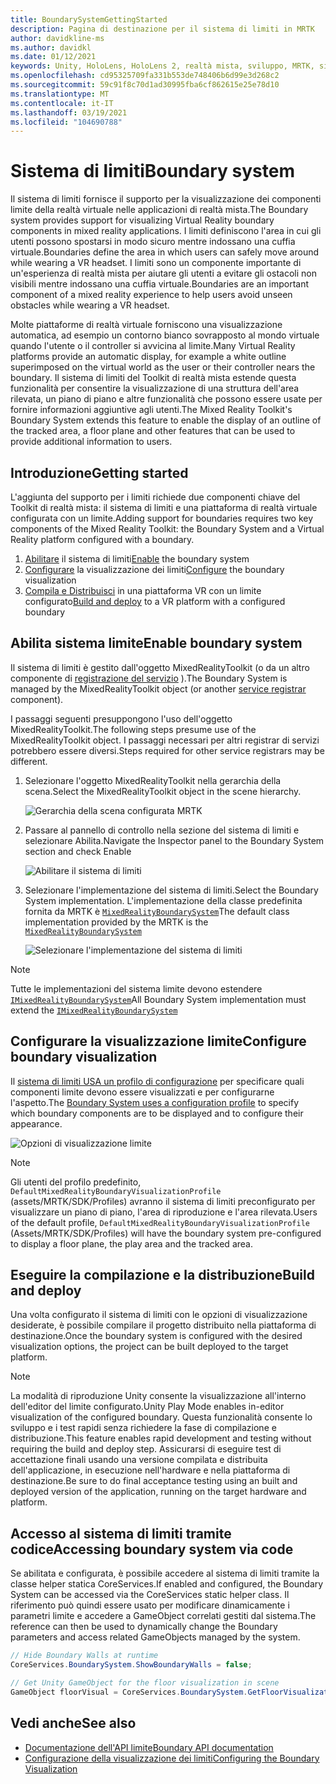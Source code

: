```yaml
---
title: BoundarySystemGettingStarted
description: Pagina di destinazione per il sistema di limiti in MRTK
author: davidkline-ms
ms.author: davidkl
ms.date: 01/12/2021
keywords: Unity, HoloLens, HoloLens 2, realtà mista, sviluppo, MRTK, sistema di limiti,
ms.openlocfilehash: cd95325709fa331b553de748406b6d99e3d268c2
ms.sourcegitcommit: 59c91f8c70d1ad30995fba6cf862615e25e78d10
ms.translationtype: MT
ms.contentlocale: it-IT
ms.lasthandoff: 03/19/2021
ms.locfileid: "104690788"
---
```

# <a name="boundary-system"></a><span data-ttu-id="1ac97-104">Sistema di limiti</span><span class="sxs-lookup"><span data-stu-id="1ac97-104">Boundary system</span></span>

<span data-ttu-id="1ac97-105">Il sistema di limiti fornisce il supporto per la visualizzazione dei componenti limite della realtà virtuale nelle applicazioni di realtà mista.</span><span class="sxs-lookup"><span data-stu-id="1ac97-105">The Boundary system provides support for visualizing Virtual Reality boundary components in mixed reality applications.</span></span> <span data-ttu-id="1ac97-106">I limiti definiscono l'area in cui gli utenti possono spostarsi in modo sicuro mentre indossano una cuffia virtuale.</span><span class="sxs-lookup"><span data-stu-id="1ac97-106">Boundaries define the area in which users can safely move around while wearing a VR headset.</span></span> <span data-ttu-id="1ac97-107">I limiti sono un componente importante di un'esperienza di realtà mista per aiutare gli utenti a evitare gli ostacoli non visibili mentre indossano una cuffia virtuale.</span><span class="sxs-lookup"><span data-stu-id="1ac97-107">Boundaries are an important component of a mixed reality experience to help users avoid unseen obstacles while wearing a VR headset.</span></span>

<span data-ttu-id="1ac97-108">Molte piattaforme di realtà virtuale forniscono una visualizzazione automatica, ad esempio un contorno bianco sovrapposto al mondo virtuale quando l'utente o il controller si avvicina al limite.</span><span class="sxs-lookup"><span data-stu-id="1ac97-108">Many Virtual Reality platforms provide an automatic display, for example a white outline superimposed on the virtual world as the user or their controller nears the boundary.</span></span> <span data-ttu-id="1ac97-109">Il sistema di limiti del Toolkit di realtà mista estende questa funzionalità per consentire la visualizzazione di una struttura dell'area rilevata, un piano di piano e altre funzionalità che possono essere usate per fornire informazioni aggiuntive agli utenti.</span><span class="sxs-lookup"><span data-stu-id="1ac97-109">The Mixed Reality Toolkit's Boundary System extends this feature to enable the display of an outline of the tracked area, a floor plane and other features that can be used to provide additional information to users.</span></span>

## <a name="getting-started"></a><span data-ttu-id="1ac97-110">Introduzione</span><span class="sxs-lookup"><span data-stu-id="1ac97-110">Getting started</span></span>

<span data-ttu-id="1ac97-111">L'aggiunta del supporto per i limiti richiede due componenti chiave del Toolkit di realtà mista: il sistema di limiti e una piattaforma di realtà virtuale configurata con un limite.</span><span class="sxs-lookup"><span data-stu-id="1ac97-111">Adding support for boundaries requires two key components of the Mixed Reality Toolkit: the Boundary System and a Virtual Reality platform configured with a boundary.</span></span>

1. <span data-ttu-id="1ac97-112">[Abilitare](#enable-boundary-system) il sistema di limiti</span><span class="sxs-lookup"><span data-stu-id="1ac97-112">[Enable](#enable-boundary-system) the boundary system</span></span>
2. <span data-ttu-id="1ac97-113">[Configurare](#configure-boundary-visualization) la visualizzazione dei limiti</span><span class="sxs-lookup"><span data-stu-id="1ac97-113">[Configure](#configure-boundary-visualization) the boundary visualization</span></span>
3. <span data-ttu-id="1ac97-114">[Compila e Distribuisci](#build-and-deploy) in una piattaforma VR con un limite configurato</span><span class="sxs-lookup"><span data-stu-id="1ac97-114">[Build and deploy](#build-and-deploy) to a VR platform with a configured boundary</span></span>

## <a name="enable-boundary-system"></a><span data-ttu-id="1ac97-115">Abilita sistema limite</span><span class="sxs-lookup"><span data-stu-id="1ac97-115">Enable boundary system</span></span>

<span data-ttu-id="1ac97-116">Il sistema di limiti è gestito dall'oggetto MixedRealityToolkit (o da un altro componente di [registrazione del servizio](xref:Microsoft.MixedReality.Toolkit.IMixedRealityServiceRegistrar) ).</span><span class="sxs-lookup"><span data-stu-id="1ac97-116">The Boundary System is managed by the MixedRealityToolkit object (or another [service registrar](xref:Microsoft.MixedReality.Toolkit.IMixedRealityServiceRegistrar) component).</span></span>

<span data-ttu-id="1ac97-117">I passaggi seguenti presuppongono l'uso dell'oggetto MixedRealityToolkit.</span><span class="sxs-lookup"><span data-stu-id="1ac97-117">The following steps presume use of the MixedRealityToolkit object.</span></span> <span data-ttu-id="1ac97-118">I passaggi necessari per altri registrar di servizi potrebbero essere diversi.</span><span class="sxs-lookup"><span data-stu-id="1ac97-118">Steps required for other service registrars may be different.</span></span>

1. <span data-ttu-id="1ac97-119">Selezionare l'oggetto MixedRealityToolkit nella gerarchia della scena.</span><span class="sxs-lookup"><span data-stu-id="1ac97-119">Select the MixedRealityToolkit object in the scene hierarchy.</span></span>

    ![Gerarchia della scena configurata MRTK](../images/MRTK_ConfiguredHierarchy.png)

1. <span data-ttu-id="1ac97-121">Passare al pannello di controllo nella sezione del sistema di limiti e selezionare Abilita.</span><span class="sxs-lookup"><span data-stu-id="1ac97-121">Navigate the Inspector panel to the Boundary System section and check Enable</span></span>

    ![Abilitare il sistema di limiti](../images/boundary/MRTKConfig_Boundary.png)

1. <span data-ttu-id="1ac97-123">Selezionare l'implementazione del sistema di limiti.</span><span class="sxs-lookup"><span data-stu-id="1ac97-123">Select the Boundary System implementation.</span></span> <span data-ttu-id="1ac97-124">L'implementazione della classe predefinita fornita da MRTK è [`MixedRealityBoundarySystem`](xref:Microsoft.MixedReality.Toolkit.Boundary.MixedRealityBoundarySystem)</span><span class="sxs-lookup"><span data-stu-id="1ac97-124">The default class implementation provided by the MRTK is the [`MixedRealityBoundarySystem`](xref:Microsoft.MixedReality.Toolkit.Boundary.MixedRealityBoundarySystem)</span></span>

    ![Selezionare l'implementazione del sistema di limiti](../images/boundary/BoundarySelectSystemType.png)

> [!NOTE]
> <span data-ttu-id="1ac97-126">Tutte le implementazioni del sistema limite devono estendere [`IMixedRealityBoundarySystem`](xref:Microsoft.MixedReality.Toolkit.Boundary.IMixedRealityBoundarySystem)</span><span class="sxs-lookup"><span data-stu-id="1ac97-126">All Boundary System implementation must extend the [`IMixedRealityBoundarySystem`](xref:Microsoft.MixedReality.Toolkit.Boundary.IMixedRealityBoundarySystem)</span></span>

## <a name="configure-boundary-visualization"></a><span data-ttu-id="1ac97-127">Configurare la visualizzazione limite</span><span class="sxs-lookup"><span data-stu-id="1ac97-127">Configure boundary visualization</span></span>

<span data-ttu-id="1ac97-128">Il [sistema di limiti USA un profilo di configurazione](ConfiguringBoundaryVisualization.md) per specificare quali componenti limite devono essere visualizzati e per configurarne l'aspetto.</span><span class="sxs-lookup"><span data-stu-id="1ac97-128">The [Boundary System uses a configuration profile](ConfiguringBoundaryVisualization.md) to specify which boundary components are to be displayed and to configure their appearance.</span></span>

![Opzioni di visualizzazione limite](../images/boundary/BoundaryVisualizationProfile.png)

> [!NOTE]
> <span data-ttu-id="1ac97-130">Gli utenti del profilo predefinito, `DefaultMixedRealityBoundaryVisualizationProfile` (assets/MRTK/SDK/Profiles) avranno il sistema di limiti preconfigurato per visualizzare un piano di piano, l'area di riproduzione e l'area rilevata.</span><span class="sxs-lookup"><span data-stu-id="1ac97-130">Users of the default profile, `DefaultMixedRealityBoundaryVisualizationProfile` (Assets/MRTK/SDK/Profiles) will have the boundary system pre-configured to display a floor plane, the play area and the tracked area.</span></span>

## <a name="build-and-deploy"></a><span data-ttu-id="1ac97-131">Eseguire la compilazione e la distribuzione</span><span class="sxs-lookup"><span data-stu-id="1ac97-131">Build and deploy</span></span>

<span data-ttu-id="1ac97-132">Una volta configurato il sistema di limiti con le opzioni di visualizzazione desiderate, è possibile compilare il progetto distribuito nella piattaforma di destinazione.</span><span class="sxs-lookup"><span data-stu-id="1ac97-132">Once the boundary system is configured with the desired visualization options, the project can be built deployed to the target platform.</span></span>

> [!NOTE]
> <span data-ttu-id="1ac97-133">La modalità di riproduzione Unity consente la visualizzazione all'interno dell'editor del limite configurato.</span><span class="sxs-lookup"><span data-stu-id="1ac97-133">Unity Play Mode enables in-editor visualization of the configured boundary.</span></span> <span data-ttu-id="1ac97-134">Questa funzionalità consente lo sviluppo e i test rapidi senza richiedere la fase di compilazione e distribuzione.</span><span class="sxs-lookup"><span data-stu-id="1ac97-134">This feature enables rapid development and testing without requiring the build and deploy step.</span></span> <span data-ttu-id="1ac97-135">Assicurarsi di eseguire test di accettazione finali usando una versione compilata e distribuita dell'applicazione, in esecuzione nell'hardware e nella piattaforma di destinazione.</span><span class="sxs-lookup"><span data-stu-id="1ac97-135">Be sure to do final acceptance testing using an built and deployed version of the application, running on the target hardware and platform.</span></span>

## <a name="accessing-boundary-system-via-code"></a><span data-ttu-id="1ac97-136">Accesso al sistema di limiti tramite codice</span><span class="sxs-lookup"><span data-stu-id="1ac97-136">Accessing boundary system via code</span></span>

<span data-ttu-id="1ac97-137">Se abilitata e configurata, è possibile accedere al sistema di limiti tramite la classe helper statica CoreServices.</span><span class="sxs-lookup"><span data-stu-id="1ac97-137">If enabled and configured, the Boundary System can be accessed via the CoreServices static helper class.</span></span> <span data-ttu-id="1ac97-138">Il riferimento può quindi essere usato per modificare dinamicamente i parametri limite e accedere a GameObject correlati gestiti dal sistema.</span><span class="sxs-lookup"><span data-stu-id="1ac97-138">The reference can then be used to dynamically change the Boundary parameters and access related GameObjects managed by the system.</span></span>

```c#
// Hide Boundary Walls at runtime
CoreServices.BoundarySystem.ShowBoundaryWalls = false;

// Get Unity GameObject for the floor visualization in scene
GameObject floorVisual = CoreServices.BoundarySystem.GetFloorVisualization();
```

## <a name="see-also"></a><span data-ttu-id="1ac97-139">Vedi anche</span><span class="sxs-lookup"><span data-stu-id="1ac97-139">See also</span></span>

- [<span data-ttu-id="1ac97-140">Documentazione dell'API limite</span><span class="sxs-lookup"><span data-stu-id="1ac97-140">Boundary API documentation</span></span>](xref:Microsoft.MixedReality.Toolkit.Boundary)
- [<span data-ttu-id="1ac97-141">Configurazione della visualizzazione dei limiti</span><span class="sxs-lookup"><span data-stu-id="1ac97-141">Configuring the Boundary Visualization</span></span>](ConfiguringBoundaryVisualization.md)
